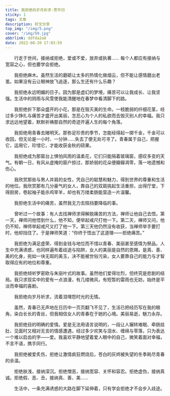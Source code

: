 ```yaml
---
title: 我拒绝向岁月祈求-贾平凹
sticky: 1
tags: 文章
description: 好文分享
top_img: "/img/5.png"
cover: "/img/59.jpg"
abbrlink: ddfda2a8
date: 2022-08-20 17:03:59
---
```

&emsp;&emsp;行走于世间，接纳或拒绝，爱或不爱，放弃或执著…… 每个人都应有接纳与宽容之心，但也要学会拒绝。 

&emsp;&emsp;我拒绝麻木。虽然生活的磨砺让太多的热情化做烟云，但不能让感情磨出老茧。如果没有云让眼神放飞追逐，那么生还有什么乐趣？ 

&emsp;&emsp;我拒绝永远明媚的日子。因为那是虚幻的梦境，痛苦可以让我成长、让我坚强。生活中的阴雨与风雪使我能清醒地在春梦中看清脚下的路。

&emsp;&emsp;我拒绝折下那朵盛开的小花，那是在毁灭美的生命。一枝脆弱的纤细花茎，经过多少挣扎与痛苦才盛开出美丽，怎忍心为个人的私欲而去毁灭别人的幸福。我只求远远地望着，默默祈祷那自然的奇迹开遍人生的每个角落。

&emsp;&emsp;我拒绝用青春去赌明天。那弥足珍贵的季节，怎能经得起一掷千金，千金可以收回，但无论是一小时、一分钟……失去了便无处可寻了。青春属于自己，把握它，运用它，珍惜它，才能收获金秋的硕果。 

&emsp;&emsp;我拒绝成为那窗台上惧怕风雨的温柔花，它们只能隔着玻璃窗，感叹多变的天气。有朝一日，有风从虚掩的窗户掠过，那娇弱的花朵便瓣瓣凋零，落一地遗憾和伤心。 

&emsp;&emsp;我欣赏那些与男人并肩的女性，凭自己的聪慧和魅力，得到世界的尊重和生活的地位。我欣赏那有几分豪气的女人，靠自己的双肩挑起生活重担，出得厅堂，下得厨房，卷起袖子能杀鸡宰羊，却也有万缕柔肠能营造一片温馨。 

&emsp;&emsp;我拒绝生活中的痛苦，虽然我无力去阻挡要降临的事。 

&emsp;&emsp;曾听过一个故事：有人去找禅师求得解脱痛苦的方法，禅师让他自己去悟。第一天，禅师问他悟到什么，他不知，便举起戒尺打他一下。第二天，禅师又问，他仍不知，禅师举起戒尺又打了他一下。第三天他仍然没有收获，当禅师举手要打时，他却挡住了。于是禅师笑道：“你终于悟出了这道理——拒绝痛苦。”

&emsp;&emsp;我拒绝为满足虚荣、得到金钱与地位而不惜以青春、美丽甚至感情为祭品。人生中充满诱惑，也同样遍布着歧途与陷阱，女人的美丽是自然的恩赐，是真、善、美的化身，宛如一块无瑕的美玉，决不能被世俗污染，女人要靠自己的能力与才智取得应有的地位和尊重。

&emsp;&emsp;我拒绝倾听罗密欧与朱丽叶式的故事。虽然他们爱得壮烈，但终究是悲剧的结局。我只求现实中的爱有一点浪漫，有几缕微风，有短暂的雷雨也无妨，始终是平淡而幸福的喜剧。

&emsp;&emsp;我拒绝向岁月祈求，流着泪埋怨时光的无情。

&emsp;&emsp;虽然，青春已无声地在日历中一页页翻飞不见了，生活已把经历写在我的眼角，染白长长的青丝，但我相信女人的青春在于她的心境。美丽易逝，魅力永存。 

&emsp;&emsp;我拒绝目的明确的爱情。爱是无法用语言说明的，一段让人辗转难眠、牵肠挂肚、见面时又相对无言的情感遭遇，经过多少欢笑与泪水、缠绵与零落，只为表达一个难以启齿的字——爱。我喜欢平静地望着爱人眼中的自己，微笑着面对幸福，不言不语，携手同行。 

&emsp;&emsp;我拒绝被爱炙伤，拒绝让激情疯狂燃烧后，苍白的灰烬被失望的冬季耗尽青春的余温。

&emsp;&emsp;拒绝肤浅，接纳深沉。拒绝憎恶，接纳宽容、关怀和容忍。拒绝虚伪，接纳真诚。拒绝假、恶、丑，接纳真、善、美…… 

&emsp;&emsp;生活中，一条充满诱惑的大路在脚下延伸着，只有学会拒绝才不会步入歧途。